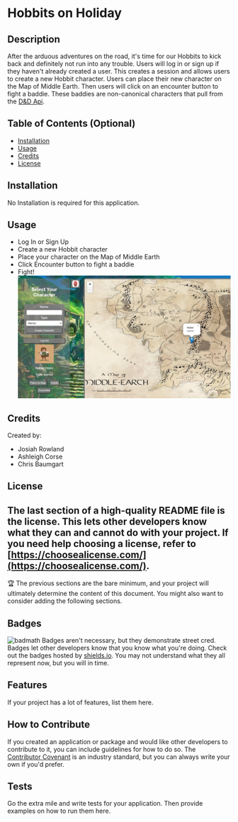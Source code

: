 # Hobbits on Holiday
## Description
After the arduous adventures on the road, it's time for our Hobbits to kick back and definitely not run into any trouble.  Users will log in or sign up if they haven't already created a user.  This creates a session and allows users to create a new Hobbit character.  Users can place their new character on the Map of Middle Earth.  Then users will click on an encounter button to fight a baddie.  These baddies are non-canonical characters that pull from the [D&D Api](https://5e-bits.github.io/docs/api).
## Table of Contents (Optional)

- [Installation](#installation)
- [Usage](#usage)
- [Credits](#credits)
- [License](#license)
## Installation
No Installation is required for this application.
## Usage
* Log In or Sign Up
* Create a new Hobbit character
* Place your character on the Map of Middle Earth
* Click Encounter button to fight a baddie
* Fight!
![Hobbits on Holiday](./public/images/HobbitsOnHoliday.jpg)
## Credits
Created by:
* Josiah Rowland
* Ashleigh Corse
* Chris Baumgart
## License
The last section of a high-quality README file is the license. This lets other developers know what they can and cannot do with your project. If you need help choosing a license, refer to [https://choosealicense.com/](https://choosealicense.com/).
---
🏆 The previous sections are the bare minimum, and your project will ultimately determine the content of this document. You might also want to consider adding the following sections.

## Badges
![badmath](https://img.shields.io/github/languages/top/nielsenjared/badmath)
Badges aren't necessary, but they demonstrate street cred. Badges let other developers know that you know what you're doing. Check out the badges hosted by [shields.io](https://shields.io/). You may not understand what they all represent now, but you will in time.
## Features
If your project has a lot of features, list them here.
## How to Contribute
If you created an application or package and would like other developers to contribute to it, you can include guidelines for how to do so. The [Contributor Covenant](https://www.contributor-covenant.org/) is an industry standard, but you can always write your own if you'd prefer.
## Tests
Go the extra mile and write tests for your application. Then provide examples on how to run them here.